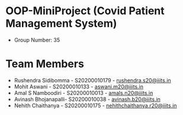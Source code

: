 # OOP-MiniProject (Covid Patient Management System)

* Group Number: 35

# <a name="team-members"></a>Team Members
* Rushendra Sidibomma - S20200010179 - <rushendra.s20@iiits.in>
* Mohit Aswani - S20200010133 - <aswani.m20@iiits.in>
* Amal S Namboodiri - S20200010013 - <amals.n20@iiits.in>
* Avinash Bhojanapalli- S20200010038 - <avinash.b20@iiits.in>
* Nehith Chaithanya - S20200010175 - <nehithchaithanya.r20@iiits.in>

